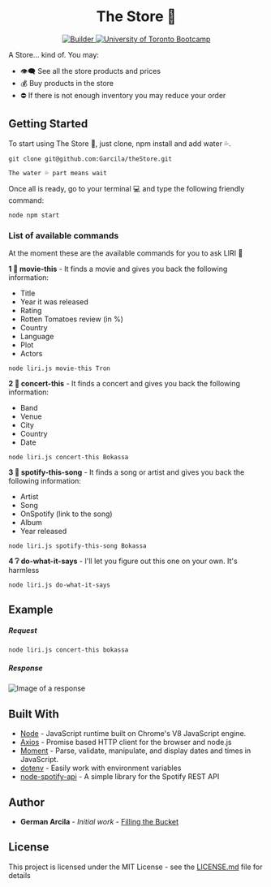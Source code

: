 <center><h1>The Store 🏪</h1></center> 

<div align="center">
  <!-- Made By -->
  <a href="https://garcila.github.io/">
    <img src='https://img.shields.io/badge/made%20by-not%20a%20%F0%9F%A4%96-blue.svg'
      alt="Builder" />
  </a>
  <!-- Inspired by -->
  <a href="https://bootcamp.learn.utoronto.ca/coding/landing-2/?s=Google-Brand&hp=1&&60829831671_kwd-487761142440__296493434781_g_c___dc&pkw=%2Bu%20%2Bof%20%2Bt%20%2Bbootcamp&pcrid=296493434781&pmt=b&utm_source=google&utm_medium=cpc&utm_campaign=%5BS%5D+Brand+-+Exact&utm_term=%2Bu%20%2Bof%20%2Bt%20%2Bbootcamp&utm_content=296493434781&d=google&k=%2Bu%20%2Bof%20%2Bt%20%2Bbootcamp&gclid=Cj0KCQiA-JXiBRCpARIsAGqF8wX4c1lBsQgBO8d4bfNZ6IOnwElwmwOyB3vHS2jd1P_I3POkgVrOZnIaAixzEALw_wcB&gclsrc=aw.ds">
    <img src="https://img.shields.io/badge/inspired-uot%20bootcamp-brightgreen.svg"
      alt="University of Toronto Bootcamp" />
  </a>
</div>

A Store... kind of.  You may:
- 👁‍🗨 See all the store products and prices
- 💰 Buy products in the store
- ⛔ If there is not enough inventory you may reduce your order

## Getting Started

To start using The Store 🏪, just clone, npm install and add water 💦.

```
git clone git@github.com:Garcila/theStore.git

The water 💦 part means wait
```

Once all is ready, go to your terminal 💻 and type the following friendly command:

```
node npm start
```

### List of available commands

At the moment these are the available commands for you to ask LIRI 🦁

**1 🎥 movie-this** -  It finds a movie and gives you back the following information:

- Title
- Year it was released
- Rating
- Rotten Tomatoes review (in %)
- Country
- Language
- Plot
- Actors

```
node liri.js movie-this Tron
```

**2 🎹 concert-this** -  It finds a concert and gives you back the following information:

- Band
- Venue
- City
- Country
- Date

```
node liri.js concert-this Bokassa
```

**3 🎵 spotify-this-song** - It finds a song or artist and gives you back the following information:

- Artist
- Song
- OnSpotify (link to the song)
- Album
- Year released

```
node liri.js spotify-this-song Bokassa
```

**4 ❔ do-what-it-says** - I'll let you figure out this one on your own.  It's harmless

```
node liri.js do-what-it-says
```

## Example

##### Request
```
node liri.js concert-this bokassa
```
##### Response

![Image of a response](./assets/response.png)

## Built With

* [Node](https://nodejs.org/en/) - JavaScript runtime built on Chrome's V8 JavaScript engine.
* [Axios](https://www.npmjs.com/package/axios) - Promise based HTTP client for the browser and node.js
* [Moment](https://momentjs.com/) - Parse, validate, manipulate, and display dates and times in JavaScript.
* [dotenv](https://www.npmjs.com/package/dotenv) - Easily work with environment variables
* [node-spotify-api](https://www.npmjs.com/package/node-spotify-api) - A simple library for the Spotify REST API

## Author

* **German Arcila** - *Initial work* - [Filling the Bucket](https://garcila.github.io/)

## License

This project is licensed under the MIT License - see the [LICENSE.md](LICENSE.md) file for details

